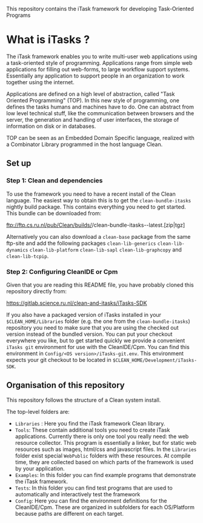 This repository contains the iTask framework for developing Task-Oriented Programs

# What is iTasks ?

The iTask framework enables you to write multi-user web applications using a task-oriented style of programming.
Applications range from simple web applications for filling out web-forms, to large workflow support systems. Essentially any application to support people in an organization to work together using the internet.

Applications are defined on a high level of abstraction, called "Task Oriented Programming" (TOP).
In this new style of programming, one defines the tasks humans and machines have to do.
One can abstract from low level technical stuff, like the communication between browsers and the server, the generation and handling of user interfaces,
the storage of information on disk or in databases.

TOP can be seen as an Embedded Domain Specific language, realized with a Combinator Library programmed in the host language Clean.

## Set up

### Step 1: Clean and dependencies

To use the framework you need to have a recent install of the Clean language. The easiest way to obtain this is to get the `clean-bundle-itasks` nightly build package. This contains everything you need to get started. This bundle can be downloaded from:

ftp://ftp.cs.ru.nl/pub/Clean/builds/<OS version>/clean-bundle-itasks-<OS version>-latest.[zip|tgz]

Alternatively you can also download a `clean-base` package from the same ftp-site and add the following packages `clean-lib-generics` `clean-lib-dynamics` `clean-lib-platform` `clean-lib-sapl` `clean-lib-graphcopy` and `clean-lib-tcpip`.

### Step 2: Configuring CleanIDE or Cpm

Given that you are reading this README file, you have probably cloned this repository directly from:

https://gitlab.science.ru.nl/clean-and-itasks/iTasks-SDK

If you also have a packaged version of iTasks installed in your `$CLEAN_HOME/Libraries` folder (e.g. the one from the `clean-bundle-itasks`) repository you need to make sure that you are using the checked out version instead of the bundled version. You can put your checkout everywhere you like, but to get started quickly we provide a convenient `iTasks git` environment for use with the CleanIDE/Cpm. You can find this environment in `Config/<OS version>/iTasks-git.env`. This environment expects your git checkout to be located in `$CLEAN_HOME/Development/iTasks-SDK`. 

## Organisation of this repository

This repository follows the structure of a Clean system install.

The top-level folders are:

- `Libraries` : Here you find the iTask framework Clean library. 
- `Tools`: These contain additional tools you need to create iTask applications. Currently there is only one tool you really need: the web resource collector. This program is essentially a linker, but for static web resources such as images, html/css and javascript files. In the `Libraries` folder exist special `WebPublic` folders with these resources. At compile time, they are collected based on which parts of the framework is used by your application.
- `Examples`: In this folder you can find example programs that demonstrate the iTask framework.
- `Tests`: In this folder you can find test programs that are used to automatically and interactively test the framework
- `Config`: Here you can find the environment definitions for the CleanIDE/Cpm. These are organized in subfolders for each OS/Platform because paths are different on each target.


